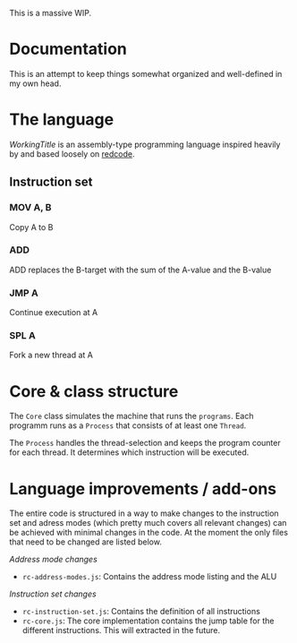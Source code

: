 This is a massive WIP.

# Documentation

This is an attempt to keep things somewhat organized and well-defined in my own head.

# The language

_WorkingTitle_ is an assembly-type programming language inspired heavily by and based loosely on [redcode](http://corewar.co.uk/).

## Instruction set

### MOV A, B
Copy A to B
### ADD
ADD replaces the B-target with the sum of the A-value and the B-value
### JMP A
Continue execution at A
### SPL A
Fork a new thread at A

# Core & class structure

The `Core` class simulates the machine that runs the `programs`. Each programm runs as a `Process` that consists of at least one `Thread`.

The `Process` handles the thread-selection and keeps the program counter for each thread. It determines which instruction will be executed.

# Language improvements / add-ons

The entire code is structured in a way to make changes to the instruction set and adress modes (which pretty much covers all relevant changes) can be achieved with minimal changes in the code. At the moment the only files that need to be changed are listed below.

*Address mode changes*
* `rc-address-modes.js`: Contains the address mode listing and the ALU

*Instruction set changes*
* `rc-instruction-set.js`: Contains the definition of all instructions
* `rc-core.js`: The core implementation contains the jump table for the different instructions. This will extracted in the future.